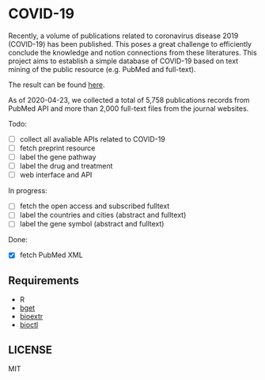 # COVID-19

Recently, a volume of publications related to coronavirus disease 2019 (COVID-19) has been published. This poses a great challenge to efficiently conclude the knowledge and notion connections from these literatures. This project aims to establish a simple database of COVID-19 based on text mining of the public resource (e.g. PubMed and full-text).

The result can be found [here](./docs).

As of 2020-04-23, we collected a total of 5,758 publications records from PubMed API and more than 2,000 full-text files from the journal websites.

Todo:

- [ ] collect all avaliable APIs related to COVID-19
- [ ] fetch preprint resource
- [ ] label the gene pathway
- [ ] label the drug and treatment
- [ ] web interface and API

In progress:

- [ ] fetch the open access and subscribed fulltext 
- [ ] label the countries and cities (abstract and fulltext)
- [ ] label the gene symbol (abstract and fulltext)

Done:

- [x] fetch PubMed XML

## Requirements

- R
- [bget](https://github.com/openanno/bget)
- [bioextr](https://github.com/openanno/bioextr)
- [bioctl](https://github.com/openanno/bioctl)

## LICENSE

MIT

